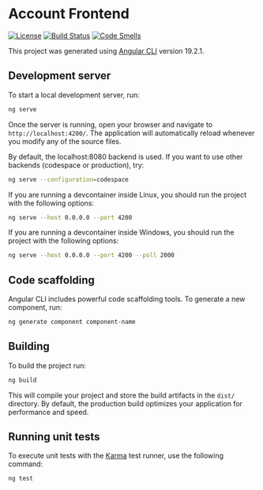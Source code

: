 # Account Frontend

[![License](http://img.shields.io/:license-apache-blue.svg)](http://www.apache.org/licenses/LICENSE-2.0.html)
[![Build Status](https://github.com/persapiens-classes/account-frontend/actions/workflows/deploy.yml/badge.svg)](https://github.com/persapiens-classes/account-frontend/actions)
[![Code Smells](https://sonarcloud.io/api/project_badges/measure?project=persapiens-classes_account-frontend&metric=code_smells)](https://sonarcloud.io/project/issues?issueStatuses=OPEN%2CCONFIRMED&id=persapiens-classes_account-frontend)

This project was generated using [Angular CLI](https://github.com/angular/angular-cli) version 19.2.1.

## Development server

To start a local development server, run:

```bash
ng serve
```

Once the server is running, open your browser and navigate to `http://localhost:4200/`. The application will automatically reload whenever you modify any of the source files.

By default, the localhost:8080 backend is used. If you want to use other backends (codespace or production), try:

```bash
ng serve --configuration=codespace
```

If you are running a devcontainer inside Linux, you should run the project with the following options:

```bash
ng serve --host 0.0.0.0 --port 4200
```

If you are running a devcontainer inside Windows, you should run the project with the following options:

```bash
ng serve --host 0.0.0.0 --port 4200 --poll 2000
```

## Code scaffolding

Angular CLI includes powerful code scaffolding tools. To generate a new component, run:

```bash
ng generate component component-name
```

## Building

To build the project run:

```bash
ng build
```

This will compile your project and store the build artifacts in the `dist/` directory. By default, the production build optimizes your application for performance and speed.

## Running unit tests

To execute unit tests with the [Karma](https://karma-runner.github.io) test runner, use the following command:

```bash
ng test
```
